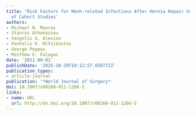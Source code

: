 ```yaml
---
title: 'Risk Factors for Mesh‐related Infections After Hernia Repair Surgery: A Meta‐analysis
  of Cohort Studies'
authors:
- Michael N. Mavros
- Stavros Athanasiou
- Vangelis G. Alexiou
- Pantelis K. Mitsikostas
- George Peppas
- Matthew E. Falagas
date: '2011-09-01'
publishDate: '2025-10-20T18:12:57.659772Z'
publication_types:
- article-journal
publication: '*World Journal of Surgery*'
doi: 10.1007/s00268-011-1266-5
links:
- name: URL
  url: http://dx.doi.org/10.1007/s00268-011-1266-5
---
```

